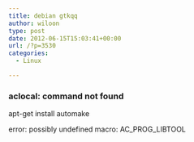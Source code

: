 ```yaml
---
title: debian gtkqq
author: wiloon
type: post
date: 2012-06-15T15:03:41+00:00
url: /?p=3530
categories:
  - Linux

---
```

### aclocal: command not found

apt-get install automake

error: possibly undefined macro: AC\_PROG\_LIBTOOL

